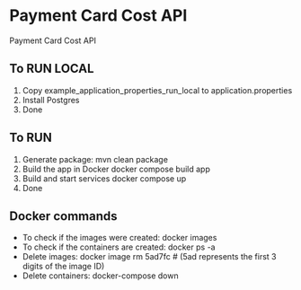 # Payment Card Cost API
 Payment Card Cost API

## To RUN LOCAL
1. Copy example_application_properties_run_local to application.properties
2. Install Postgres
3. Done

## To RUN
1. Generate package:
   mvn clean package
2. Build the app in Docker
   docker compose build app
3. Build and start services
   docker compose up
4. Done



## Docker commands

- To check if the images were created:
docker images
- To check if the containers are created: 
docker ps -a
- Delete images: docker image rm 5ad7fc  # (5ad represents the first 3 digits of the image ID)
- Delete containers: docker-compose down
